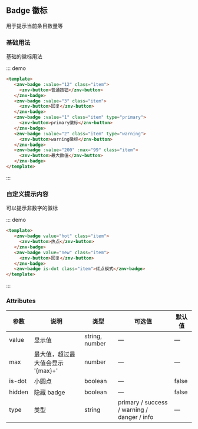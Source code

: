 ## Badge 徽标

<template>
    <div class="global-anchor">
      <znv-anchor :scroll-offset="100">
        <znv-anchor-link href="#ji-chu-yong-fa" title="基础用法"></znv-anchor-link>
        <znv-anchor-link href="#zi-ding-yi-ti-shi-nei-rong" title="自定义提示内容"></znv-anchor-link>
        <znv-anchor-link href="#attributes" title=" Attributes"></znv-anchor-link>
      </znv-anchor>
    </div>
</template>

用于提示当前条目数量等

### 基础用法

基础的徽标用法

::: demo
```html
<template>
   <znv-badge :value="12" class="item">
     <znv-button>普通按钮</znv-button>
   </znv-badge>
   <znv-badge :value="3" class="item">
     <znv-button>回复</znv-button>
   </znv-badge>
   <znv-badge :value="1" class="item" type="primary">
     <znv-button>primary徽标</znv-button>
   </znv-badge>
   <znv-badge :value="2" class="item" type="warning">
     <znv-button>warning徽标</znv-button>
   </znv-badge>
   <znv-badge :value="200" :max="99" class="item">
     <znv-button>最大数值</znv-button>
   </znv-badge>
</template>
```
:::

### 自定义提示内容

可以提示非数字的徽标

::: demo
```html
<template>
   <znv-badge value="hot" class="item">
     <znv-button>热点</znv-button>
   </znv-badge>
   <znv-badge value="new" class="item">
     <znv-button>回复</znv-button>
   </znv-badge>
   <znv-badge is-dot class="item">红点模式</znv-badge>
</template>
```
:::

### Attributes

| 参数      | 说明    | 类型      | 可选值       | 默认值   |
|---------- |-------- |---------- |-------------  |-------- |
| value     | 显示值   | string, number  |  —   |    —     |
| max     | 最大值，超过最大值会显示 '{max}+'   |  number  |  —   |    —     |
| is-dot     | 小圆点   |  boolean  |  —   |false|
| hidden     | 隐藏 badge   |  boolean  |  —   |false|
| type     | 类型   |  string  |  primary / success / warning / danger / info  | — |
